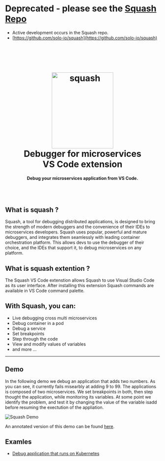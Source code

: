 # Deprecated - please see the [Squash Repo](https://github.com/solo-io/squash)
* Active development occurs in the Squash repo.
* [https://github.com/solo-io/squash](https://github.com/solo-io/squash)


 <br>
<br>
<br>

<h1 align="center">
    <img src="https://i.imgur.com/gkTwlfO.png" alt="squash" width="200" height="248">
  <br>
 Debugger for microservices
 <br>
  VS Code extension
</h1>


<h4 align="center">Debug your microservices application from VS Code.</h4>
<BR><BR>

## What is squash ?
Squash, a tool for debugging distributed applications, is designed to bring the strength of modern debuggers and the convenience of their IDEs to microservices developers. Squash uses popular, powerful and mature debuggers, and integrates them seamlessly with leading container orchestration platform. This allows devs to use the debugger of their choice, and the IDEs that support it, to debug microservices on any platform.

## What is squash extention ?
The Squash VS Code extenstion allows Squash to use Visual Studio Code as its user interface. 
After installing this extension Squash commands are available in VS Code command palette. 

## With Squash, you can:
* Live debugging cross multi microservices
* Debug container in a pod
* Debug a service
* Set breakpoints
* Step through the code
* View and modify values of variables
* and more ...

***

## Demo

In the following demo we  debug an application that adds two numbers. As you can see, it currently fails misearbly at adding 9 to 99. The applications is composed of two microservices. We  set breakpoints in both, then step thought the application, while monitoring its variables. At some point we  identify the problem, and test it by changing the value of the variable isadd before resuming the exectution of the appliation.

<img src="https://github.com/solo-io/squash-vscode/raw/master/images/squash-demo-2.gif" alt="Squash Demo" />

An annotated version of this demo can be found [here](https://youtu.be/5aNPfwVvLvA).
## Examles
* [Debug application that runs on Kubernetes](docs/example-app-kubernetes.md)
